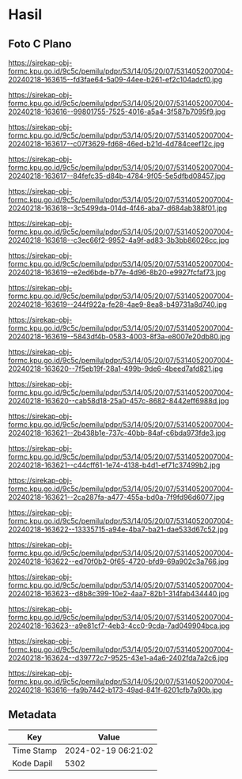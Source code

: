 # Hasil

## Foto C Plano

https://sirekap-obj-formc.kpu.go.id/9c5c/pemilu/pdpr/53/14/05/20/07/5314052007004-20240218-163615--fd3fae64-5a09-44ee-b261-ef2c104adcf0.jpg

https://sirekap-obj-formc.kpu.go.id/9c5c/pemilu/pdpr/53/14/05/20/07/5314052007004-20240218-163616--99801755-7525-4016-a5a4-3f587b7095f9.jpg

https://sirekap-obj-formc.kpu.go.id/9c5c/pemilu/pdpr/53/14/05/20/07/5314052007004-20240218-163617--c07f3629-fd68-46ed-b21d-4d784ceef12c.jpg

https://sirekap-obj-formc.kpu.go.id/9c5c/pemilu/pdpr/53/14/05/20/07/5314052007004-20240218-163617--84fefc35-d84b-4784-9f05-5e5dfbd08457.jpg

https://sirekap-obj-formc.kpu.go.id/9c5c/pemilu/pdpr/53/14/05/20/07/5314052007004-20240218-163618--3c5499da-014d-4f46-aba7-d684ab388f01.jpg

https://sirekap-obj-formc.kpu.go.id/9c5c/pemilu/pdpr/53/14/05/20/07/5314052007004-20240218-163618--c3ec66f2-9952-4a9f-ad83-3b3bb86026cc.jpg

https://sirekap-obj-formc.kpu.go.id/9c5c/pemilu/pdpr/53/14/05/20/07/5314052007004-20240218-163619--e2ed6bde-b77e-4d96-8b20-e9927fcfaf73.jpg

https://sirekap-obj-formc.kpu.go.id/9c5c/pemilu/pdpr/53/14/05/20/07/5314052007004-20240218-163619--244f922a-fe28-4ae9-8ea8-b49731a8d740.jpg

https://sirekap-obj-formc.kpu.go.id/9c5c/pemilu/pdpr/53/14/05/20/07/5314052007004-20240218-163619--5843df4b-0583-4003-8f3a-e8007e20db80.jpg

https://sirekap-obj-formc.kpu.go.id/9c5c/pemilu/pdpr/53/14/05/20/07/5314052007004-20240218-163620--7f5eb19f-28a1-499b-9de6-4beed7afd821.jpg

https://sirekap-obj-formc.kpu.go.id/9c5c/pemilu/pdpr/53/14/05/20/07/5314052007004-20240218-163620--cab58d18-25a0-457c-8682-8442eff6988d.jpg

https://sirekap-obj-formc.kpu.go.id/9c5c/pemilu/pdpr/53/14/05/20/07/5314052007004-20240218-163621--2b438b1e-737c-40bb-84af-c6bda973fde3.jpg

https://sirekap-obj-formc.kpu.go.id/9c5c/pemilu/pdpr/53/14/05/20/07/5314052007004-20240218-163621--c44cff61-1e74-4138-b4d1-ef71c37499b2.jpg

https://sirekap-obj-formc.kpu.go.id/9c5c/pemilu/pdpr/53/14/05/20/07/5314052007004-20240218-163621--2ca287fa-a477-455a-bd0a-7f9fd96d6077.jpg

https://sirekap-obj-formc.kpu.go.id/9c5c/pemilu/pdpr/53/14/05/20/07/5314052007004-20240218-163622--13335715-a94e-4ba7-ba21-dae533d67c52.jpg

https://sirekap-obj-formc.kpu.go.id/9c5c/pemilu/pdpr/53/14/05/20/07/5314052007004-20240218-163622--ed70f0b2-0f65-4720-bfd9-69a902c3a766.jpg

https://sirekap-obj-formc.kpu.go.id/9c5c/pemilu/pdpr/53/14/05/20/07/5314052007004-20240218-163623--d8b8c399-10e2-4aa7-82b1-314fab434440.jpg

https://sirekap-obj-formc.kpu.go.id/9c5c/pemilu/pdpr/53/14/05/20/07/5314052007004-20240218-163623--a9e81cf7-4eb3-4cc0-9cda-7ad049904bca.jpg

https://sirekap-obj-formc.kpu.go.id/9c5c/pemilu/pdpr/53/14/05/20/07/5314052007004-20240218-163624--d39772c7-9525-43e1-a4a6-2402fda7a2c6.jpg

https://sirekap-obj-formc.kpu.go.id/9c5c/pemilu/pdpr/53/14/05/20/07/5314052007004-20240218-163616--fa9b7442-b173-49ad-841f-6201cfb7a90b.jpg


## Metadata

| Key        | Value               |
| ---------- | ------------------- |
| Time Stamp | 2024-02-19 06:21:02 |
| Kode Dapil | 5302                |



